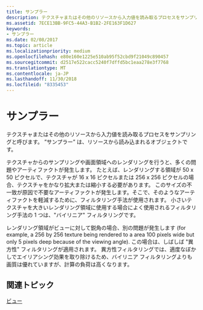 ```yaml
---
title: サンプラー
description: テクスチャまたはその他のリソースから入力値を読み取るプロセスをサンプリングと呼びます。 \ 0034;サンプラー\ 0034; は、リソースから読み込まれるオブジェクトです。
ms.assetid: 7ECE13BB-9FC5-44A3-B1B2-2FE163F1D627
keywords:
- サンプラー
ms.date: 02/08/2017
ms.topic: article
ms.localizationpriority: medium
ms.openlocfilehash: e80e160e1225e510ab95f52cbd9f21049c890457
ms.sourcegitcommit: d2517e522cacc5240f7dffd5bc1eaa278e3f7768
ms.translationtype: MT
ms.contentlocale: ja-JP
ms.lasthandoff: 11/30/2018
ms.locfileid: "8335453"
---
```

# <a name="sampler"></a>サンプラー


テクスチャまたはその他のリソースから入力値を読み取るプロセスをサンプリングと呼びます。 ”サンプラー” は、リソースから読み込まれるオブジェクトです。

テクスチャからのサンプリングや画面領域へのレンダリングを行うと、多くの問題やアーティファクトが発生します。 たとえば、レンダリングする領域が 50 x 50 ピクセルで、テクスチャが 16 x 16 ピクセルまたは 256 x 256 ピクセルの場合、テクスチャをかなり拡大または縮小する必要があります。 このサイズの不一致が原因で不要なアーティファクトが発生します。そこで、そのようなアーティファクトを軽減するために、フィルタリング手法が使用されます。 小さいテクスチャを大きいレンダリング領域に使用する場合によく使用されるフィルタリング手法の 1 つは、"バイリニア" フィルタリングです。

レンダリング領域がビューに対して鋭角の場合、別の問題が発生します (for example, a 256 by 256 texture being rendered to a area 100 pixels wide but only 5 pixels deep because of the viewing angle). この場合は、しばしば "異方性" フィルタリングが適用されます。 異方性フィルタリングでは、適度なぼかしでエイリアシング効果を取り除けるため、バイリニア フィルタリングよりも画質は優れていますが、計算の負荷は高くなります。

## <a name="span-idrelated-topicsspanrelated-topics"></a><span id="related-topics"></span>関連トピック


[ビュー](views.md)

 

 




